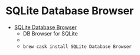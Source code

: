 # SQLite Database Browser
- [SQLite Database Browser](https://sqlitebrowser.org/)
  -  DB Browser for SQLite
  - 
  - `brew cask install SQLite Database Browser`
